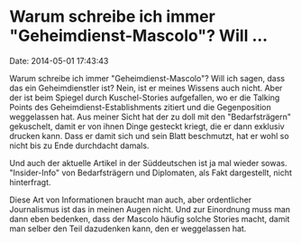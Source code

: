 Warum schreibe ich immer \"Geheimdienst-Mascolo\"? Will \...
============================================================

Date: 2014-05-01 17:43:43

Warum schreibe ich immer \"Geheimdienst-Mascolo\"? Will ich sagen, dass
das ein Geheimdienstler ist? Nein, ist er meines Wissens auch nicht.
Aber der ist beim Spiegel durch Kuschel-Stories aufgefallen, wo er die
Talking Points des Geheimdienst-Establishments zitiert und die
Gegenposition weggelassen hat. Aus meiner Sicht hat der zu doll mit den
\"Bedarfsträgern\" gekuschelt, damit er von ihnen Dinge gesteckt kriegt,
die er dann exklusiv drucken kann. Dass er damit sich und sein Blatt
beschmutzt, hat er wohl so nicht bis zu Ende durchdacht damals.

Und auch der aktuelle Artikel in der Süddeutschen ist ja mal wieder
sowas. \"Insider-Info\" von Bedarfsträgern und Diplomaten, als Fakt
dargestellt, nicht hinterfragt.

Diese Art von Informationen braucht man auch, aber ordentlicher
Journalismus ist das in meinen Augen nicht. Und zur Einordnung muss man
dann eben bedenken, dass der Mascolo häufig solche Stories macht, damit
man selber den Teil dazudenken kann, den er weggelassen hat.
